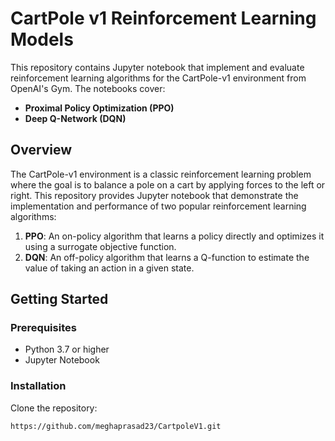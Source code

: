 # CartPole v1 Reinforcement Learning Models

This repository contains Jupyter notebook that implement and evaluate reinforcement learning algorithms for the CartPole-v1 environment from OpenAI's Gym. The notebooks cover:

- **Proximal Policy Optimization (PPO)**
- **Deep Q-Network (DQN)**

## Overview

The CartPole-v1 environment is a classic reinforcement learning problem where the goal is to balance a pole on a cart by applying forces to the left or right. This repository provides Jupyter notebook that demonstrate the implementation and performance of two popular reinforcement learning algorithms:

1. **PPO**: An on-policy algorithm that learns a policy directly and optimizes it using a surrogate objective function.
2. **DQN**: An off-policy algorithm that learns a Q-function to estimate the value of taking an action in a given state.

## Getting Started

### Prerequisites

- Python 3.7 or higher
- Jupyter Notebook

### Installation

Clone the repository:
   ```bash
   https://github.com/meghaprasad23/CartpoleV1.git
   ```

